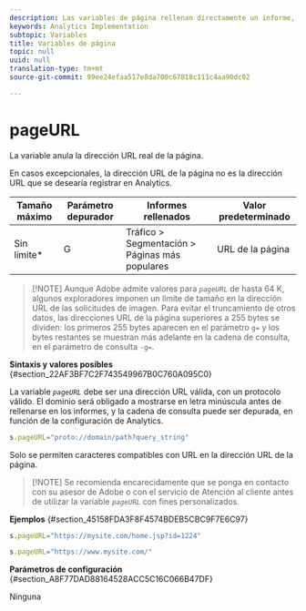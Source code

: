 ```yaml
---
description: Las variables de página rellenan directamente un informe, como pageName, Props de lista, Variables de lista, etc.
keywords: Analytics Implementation
subtopic: Variables
title: Variables de página
topic: null
uuid: null
translation-type: tm+mt
source-git-commit: 99ee24efaa517e8da700c67818c111c4aa90dc02

---
```



# pageURL

La variable anula la dirección URL real de la página.


<!-- 

pageURL.xml

 -->

En casos excepcionales, la dirección URL de la página no es la dirección URL que se desearía registrar en Analytics.

<table id="table_D4DC6B476FFD4BEEB36A5C6B2D026255"> 
 <thead> 
  <tr> 
   <th class="entry"> Tamaño máximo </th> 
   <th class="entry"> Parámetro depurador </th> 
   <th class="entry"> Informes rellenados </th> 
   <th class="entry"> Valor predeterminado </th> 
  </tr> 
 </thead>
 <tbody> 
  <tr> 
   <td> Sin límite* </td> 
   <td> <p>G </p> </td> 
   <td> Tráfico &gt; Segmentación &gt; Páginas más populares </td> 
   <td> URL de la página </td> 
  </tr> 
 </tbody> 
</table>

> [!NOTE] Aunque Adobe admite valores para *`pageURL`* de hasta 64 K, algunos exploradores imponen un límite de tamaño en la dirección URL de las solicitudes de imagen. Para evitar el truncamiento de otros datos, las direcciones URL de la página superiores a 255 bytes se dividen: los primeros 255 bytes aparecen en el parámetro `g=` y los bytes restantes se muestran más adelante en la cadena de consulta, en el parámetro de consulta `-g=`.

**Sintaxis y valores posibles** {#section_22AF3BF7C2F743549967B0C760A095C0}

La variable *`pageURL`* debe ser una dirección URL válida, con un protocolo válido. El dominio será obligado a mostrarse en letra minúscula antes de rellenarse en los informes, y la cadena de consulta puede ser depurada, en función de la configuración de Analytics.

```js
s.pageURL="proto://domain/path?query_string"
```

Solo se permiten caracteres compatibles con URL en la dirección URL de la página.

> [!NOTE] Se recomienda encarecidamente que se ponga en contacto con su asesor de Adobe o con el servicio de Atención al cliente antes de utilizar la variable *`pageURL`* con fines personalizados.

**Ejemplos** {#section_45158FDA3F8F4574BDEB5CBC9F7E6C97}

```js
s.pageURL="https://mysite.com/home.jsp?id=1224" 
```

```js
s.pageURL="https://www.mysite.com/"
```

**Parámetros de configuración** {#section_A8F77DAD88164528ACC5C16C066B47DF}

Ninguna

